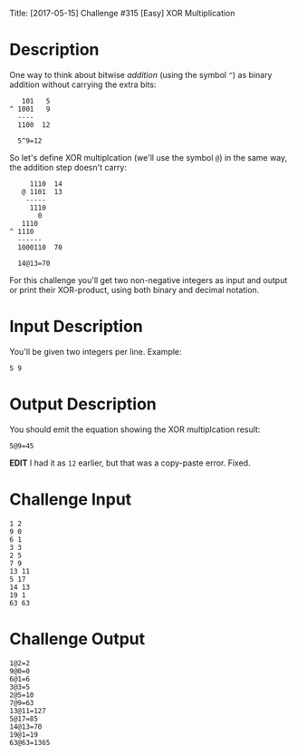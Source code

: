 Title: [2017-05-15] Challenge #315 [Easy] XOR Multiplication

# Description

One way to think about bitwise *addition* (using the symbol `^`) as binary addition without carrying the extra bits:

	   101   5
	^ 1001   9
	  ----  
	  1100  12

	  5^9=12

So let's define XOR multiplcation (we'll use the symbol `@`) in the same way, the addition step doesn't carry:

	     1110  14
	   @ 1101  13
	    -----
	     1110
	       0
	   1110
	^ 1110 
	  ------
	  1000110  70

	  14@13=70

For this challenge you'll get two non-negative integers as input and output or print their XOR-product, using both binary and decimal notation.

# Input Description

You'll be given two integers per line. Example:

	5 9

# Output Description

You should emit the equation showing the XOR multiplcation result:

	5@9=45

**EDIT** I had it as `12` earlier, but that was a copy-paste error. Fixed.

# Challenge Input

	1 2
	9 0
	6 1
	3 3
	2 5
	7 9
	13 11
	5 17
	14 13
	19 1
	63 63

# Challenge Output

	1@2=2
	9@0=0
	6@1=6
	3@3=5
	2@5=10
	7@9=63
	13@11=127
	5@17=85
	14@13=70
	19@1=19
	63@63=1365
